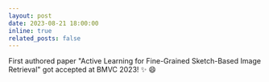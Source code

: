```yaml
---
layout: post
date: 2023-08-21 18:00:00
inline: true
related_posts: false
---
```


First authored paper "Active Learning for Fine-Grained Sketch-Based Image Retrieval" got accepted at BMVC 2023! :sparkles: :smile:
